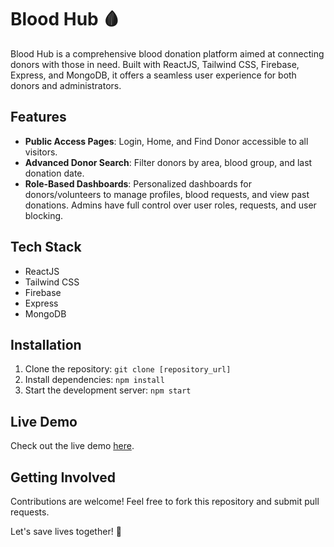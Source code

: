 # Blood Hub 🩸

Blood Hub is a comprehensive blood donation platform aimed at connecting donors with those in need. Built with ReactJS, Tailwind CSS, Firebase, Express, and MongoDB, it offers a seamless user experience for both donors and administrators.

## Features
- **Public Access Pages**: Login, Home, and Find Donor accessible to all visitors.
- **Advanced Donor Search**: Filter donors by area, blood group, and last donation date.
- **Role-Based Dashboards**: Personalized dashboards for donors/volunteers to manage profiles, blood requests, and view past donations. Admins have full control over user roles, requests, and user blocking.

## Tech Stack
- ReactJS
- Tailwind CSS
- Firebase
- Express
- MongoDB

## Installation
1. Clone the repository: `git clone [repository_url]`
2. Install dependencies: `npm install`
3. Start the development server: `npm start`

## Live Demo
Check out the live demo [here](https://blood-hub-client-side-s3hg-p4flgphrc-upomathasins-projects.vercel.app/).

## Getting Involved
Contributions are welcome! Feel free to fork this repository and submit pull requests.

Let's save lives together! 💉